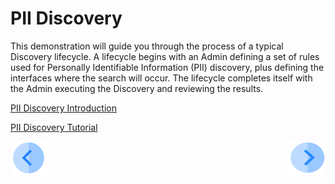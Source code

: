 # PII Discovery

This demonstration will guide you through the process of a typical Discovery lifecycle. A lifecycle begins with an Admin defining a set of rules used for Personally Identifiable Information (PII) discovery, plus defining the interfaces where the search will occur. The lifecycle completes itself with the Admin executing the Discovery and reviewing the results. 

[PII Discovery Introduction](02_Discovery_Intro.md)

[PII Discovery Tutorial](03_01_Discovery_Tutorial.md)



[![Previous](../images/Previous.png)](../README.md)[<img align="right" width="60" height="54" src="../images/Next.png">](02_Discovery_Intro.md)
